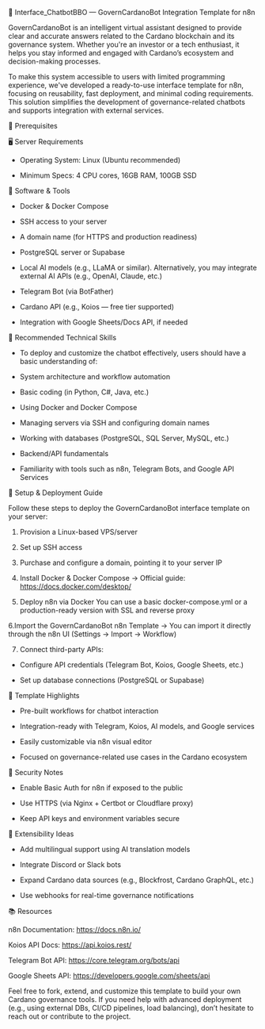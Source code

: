 💬 Interface_ChatbotBBO — GovernCardanoBot Integration Template for n8n

GovernCardanoBot is an intelligent virtual assistant designed to provide clear and accurate answers related to the Cardano blockchain and its governance system. Whether you're an investor or a tech enthusiast, it helps you stay informed and engaged with Cardano’s ecosystem and decision-making processes.

To make this system accessible to users with limited programming experience, we've developed a ready-to-use interface template for n8n, focusing on reusability, fast deployment, and minimal coding requirements. This solution simplifies the development of governance-related chatbots and supports integration with external services.


🧰 Prerequisites

🖥️ Server Requirements

- Operating System: Linux (Ubuntu recommended)

- Minimum Specs: 4 CPU cores, 16GB RAM, 100GB SSD

🔧 Software & Tools

- Docker & Docker Compose

- SSH access to your server

- A domain name (for HTTPS and production readiness)

- PostgreSQL server or Supabase

- Local AI models (e.g., LLaMA or similar). Alternatively, you may integrate external AI APIs (e.g., OpenAI, Claude, etc.)

- Telegram Bot (via BotFather)

- Cardano API (e.g., Koios — free tier supported)

- Integration with Google Sheets/Docs API, if needed


🧠 Recommended Technical Skills

- To deploy and customize the chatbot effectively, users should have a basic understanding of:

- System architecture and workflow automation

- Basic coding (in Python, C#, Java, etc.)

- Using Docker and Docker Compose

- Managing servers via SSH and configuring domain names

- Working with databases (PostgreSQL, SQL Server, MySQL, etc.)

- Backend/API fundamentals

- Familiarity with tools such as n8n, Telegram Bots, and Google API Services


🚀 Setup & Deployment Guide

Follow these steps to deploy the GovernCardanoBot interface template on your server:

1. Provision a Linux-based VPS/server

2. Set up SSH access

3. Purchase and configure a domain, pointing it to your server IP

4. Install Docker & Docker Compose
→ Official guide: https://docs.docker.com/desktop/

5. Deploy n8n via Docker
You can use a basic docker-compose.yml or a production-ready version with SSL and reverse proxy

6.Import the GovernCardanoBot n8n Template
→ You can import it directly through the n8n UI (Settings → Import → Workflow)

7. Connect third-party APIs:

- Configure API credentials (Telegram Bot, Koios, Google Sheets, etc.)

- Set up database connections (PostgreSQL or Supabase)


📁 Template Highlights

- Pre-built workflows for chatbot interaction

- Integration-ready with Telegram, Koios, AI models, and Google services

- Easily customizable via n8n visual editor

- Focused on governance-related use cases in the Cardano ecosystem

🔐 Security Notes

- Enable Basic Auth for n8n if exposed to the public

- Use HTTPS (via Nginx + Certbot or Cloudflare proxy)

- Keep API keys and environment variables secure

🧩 Extensibility Ideas

- Add multilingual support using AI translation models

- Integrate Discord or Slack bots

- Expand Cardano data sources (e.g., Blockfrost, Cardano GraphQL, etc.)

- Use webhooks for real-time governance notifications

📚 Resources

n8n Documentation: https://docs.n8n.io/

Koios API Docs: https://api.koios.rest/

Telegram Bot API: https://core.telegram.org/bots/api

Google Sheets API: https://developers.google.com/sheets/api

Feel free to fork, extend, and customize this template to build your own Cardano governance tools. If you need help with advanced deployment (e.g., using external DBs, CI/CD pipelines, load balancing), don’t hesitate to reach out or contribute to the project.


